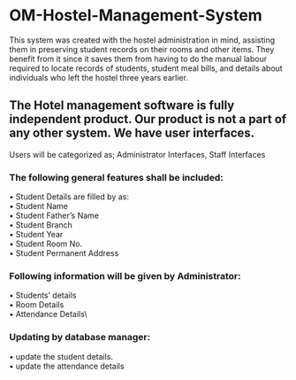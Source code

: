 # OM-Hostel-Management-System
This system was created with the hostel administration in mind, assisting them in preserving student records on their rooms and other items. They benefit from it since it saves them from having to do the manual labour required to locate records of students, student meal bills, and details about individuals who left the hostel three years earlier.

## The Hotel management software is fully independent product. Our product is not a part of any other system. We have user interfaces. 
Users will be categorized as; Administrator Interfaces, Staff Interfaces
### The following general features shall be included:
•	Student Details are filled by as:\
•	Student Name\
•	Student Father’s Name\
•	Student Branch\
•	Student Year\
•	Student Room No.\
•	Student Permanent Address
### Following information will be given by Administrator:
•	Students’ details\
•	Room Details\
•	Attendance Details\
### Updating by database manager:
•	update the student details.\
•	update the attendance details

